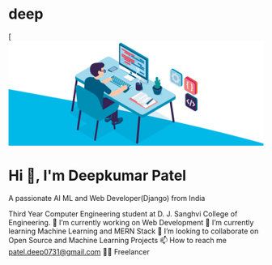# deep
[![Header](https://raw.githubusercontent.com/Azael-Dev/Azael-Dev/master/coding.gif)


#     Hi 👋, I'm Deepkumar Patel

A passionate AI ML and Web Developer(Django) from India

Third Year Computer Engineering student at D. J. Sanghvi College of Engineering.
🔭 I’m currently working on Web Development
🌱 I’m currently learning Machine Learning and MERN Stack 
👯 I’m looking to collaborate on Open Source  and Machine Learning Projects
📫 How to reach me patel.deep0731@gmail.com
👨‍💻 Freelancer
